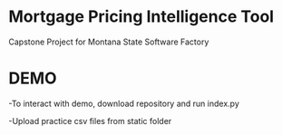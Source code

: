 # Mortgage Pricing Intelligence Tool
Capstone Project for Montana State Software Factory

# DEMO
-To interact with demo, download repository and run index.py

-Upload practice csv files from static folder
